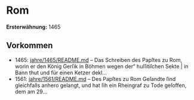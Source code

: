 # Rom

**Ersterwähnung:** 1465

## Vorkommen
- 1465: [jahre/1465/README.md](../jahre/1465/README.md) – Das Schreiben des Papſtes zu Rom, worin er den
König Gerſik in Böhmen wegen der“ huſſitiſchen Sekte |
in Bann thut und für einen Ketzer dekl...
- 1561: [jahre/1561/README.md](../jahre/1561/README.md) – Des Papſtes
zu Rom Geſandte ſind gleichfalls anhero gelangt, und hat
ſih ein Rheingraf zu Tode geſoffen, dem am 29...
